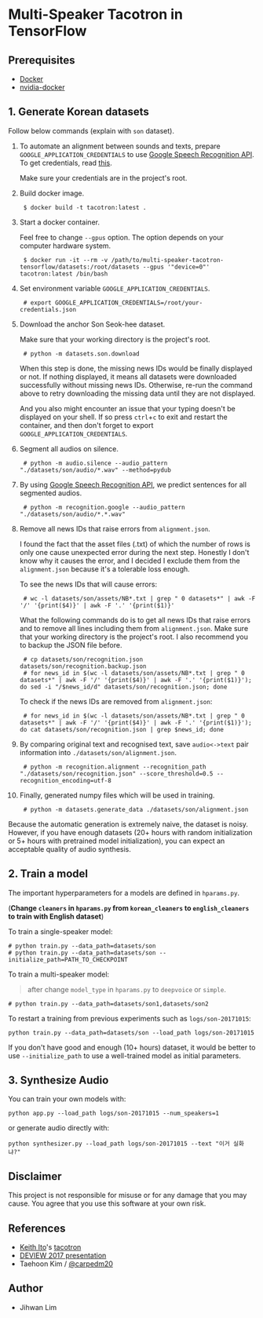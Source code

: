 # Multi-Speaker Tacotron in TensorFlow


## Prerequisites

- [Docker](https://docs.docker.com/install/)
- [nvidia-docker](https://github.com/NVIDIA/nvidia-docker)


## 1. Generate Korean datasets

Follow below commands (explain with `son` dataset).

1. To automate an alignment between sounds and texts, prepare `GOOGLE_APPLICATION_CREDENTIALS` to use [Google Speech Recognition API](https://cloud.google.com/speech/). To get credentials, read [this](https://developers.google.com/identity/protocols/application-default-credentials).

    Make sure your credentials are in the project's root.

2. Build docker image.

        $ docker build -t tacotron:latest .

3. Start a docker container.

    Feel free to change `--gpus` option. The option depends on your computer hardware system.

        $ docker run -it --rm -v /path/to/multi-speaker-tacotron-tensorflow/datasets:/root/datasets --gpus '"device=0"' tacotron:latest /bin/bash

4. Set environment variable `GOOGLE_APPLICATION_CREDENTIALS`.

        # export GOOGLE_APPLICATION_CREDENTIALS=/root/your-credentials.json

5. Download the anchor Son Seok-hee dataset.

    Make sure that your working directory is the project's root.

        # python -m datasets.son.download

    When this step is done, the missing news IDs would be finally displayed or not. If nothing displayed, it means all datasets were downloaded successfully without missing news IDs. Otherwise, re-run the command above to retry downloading the missing data until they are not displayed.

    And you also might encounter an issue that your typing doesn't be displayed on your shell. If so press `ctrl`+`c` to exit and restart the container, and then don't forget to export `GOOGLE_APPLICATION_CREDENTIALS`.

6. Segment all audios on silence.

        # python -m audio.silence --audio_pattern "./datasets/son/audio/*.wav" --method=pydub

7. By using [Google Speech Recognition API](https://cloud.google.com/speech/), we predict sentences for all segmented audios.

        # python -m recognition.google --audio_pattern "./datasets/son/audio/*.*.wav"

8. Remove all news IDs that raise errors from `alignment.json`.

    I found the fact that the asset files (.txt) of which the number of rows is only one cause unexpected error during the next step. Honestly I don't know why it causes the error, and I decided I exclude them from the `alignment.json` because it's a tolerable loss enough.

    To see the news IDs that will cause errors:

        # wc -l datasets/son/assets/NB*.txt | grep " 0 datasets*" | awk -F '/' '{print($4)}' | awk -F '.' '{print($1)}'

    What the following commands do is to get all news IDs that raise errors and to remove all lines including them from `alignment.json`. Make sure that your working directory is the project's root. I also recommend you to backup the JSON file before.

        # cp datasets/son/recognition.json datasets/son/recognition.backup.json
        # for news_id in $(wc -l datasets/son/assets/NB*.txt | grep " 0 datasets*" | awk -F '/' '{print($4)}' | awk -F '.' '{print($1)}'); do sed -i "/$news_id/d" datasets/son/recognition.json; done

    To check if the news IDs are removed from `alignment.json`:

        # for news_id in $(wc -l datasets/son/assets/NB*.txt | grep " 0 datasets*" | awk -F '/' '{print($4)}' | awk -F '.' '{print($1)}'); do cat datasets/son/recognition.json | grep $news_id; done

8. By comparing original text and recognised text, save `audio<->text` pair information into `./datasets/son/alignment.json`.

        # python -m recognition.alignment --recognition_path "./datasets/son/recognition.json" --score_threshold=0.5 --recognition_encoding=utf-8

9. Finally, generated numpy files which will be used in training.

        # python -m datasets.generate_data ./datasets/son/alignment.json

Because the automatic generation is extremely naive, the dataset is noisy. However, if you have enough datasets (20+ hours with random initialization or 5+ hours with pretrained model initialization), you can expect an acceptable quality of audio synthesis.


## 2. Train a model

The important hyperparameters for a models are defined in `hparams.py`.

(**Change `cleaners` in `hparams.py` from `korean_cleaners` to `english_cleaners` to train with English dataset**)

To train a single-speaker model:

    # python train.py --data_path=datasets/son
    # python train.py --data_path=datasets/son --initialize_path=PATH_TO_CHECKPOINT

To train a multi-speaker model:

> after change `model_type` in `hparams.py` to `deepvoice` or `simple`.

    # python train.py --data_path=datasets/son1,datasets/son2

To restart a training from previous experiments such as `logs/son-20171015`:

    python train.py --data_path=datasets/son --load_path logs/son-20171015

If you don't have good and enough (10+ hours) dataset, it would be better to use `--initialize_path` to use a well-trained model as initial parameters.


## 3. Synthesize Audio

You can train your own models with:

    python app.py --load_path logs/son-20171015 --num_speakers=1

or generate audio directly with:

    python synthesizer.py --load_path logs/son-20171015 --text "이거 실화냐?"


## Disclaimer

This project is not responsible for misuse or for any damage that you may cause. You agree that you use this software at your own risk.


## References

- [Keith Ito](https://github.com/keithito)'s [tacotron](https://github.com/keithito/tacotron)
- [DEVIEW 2017 presentation](https://www.slideshare.net/carpedm20/deview-2017-80824162)
- Taehoon Kim / [@carpedm20](http://carpedm20.github.io/)


## Author

- Jihwan Lim
